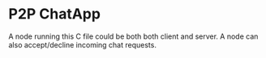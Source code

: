 # P2P ChatApp

A node running this C file could be both both client and server. A node can also accept/decline incoming chat requests. 
